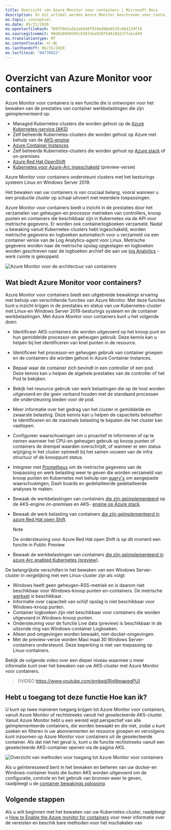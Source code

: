 ```yaml
---
title: Overzicht van Azure Monitor voor containers | Microsoft Docs
description: In dit artikel worden Azure Monitor beschreven voor containers die de AKS-container Insights-oplossing bewaakt en de waarde die wordt geleverd door de status van uw AKS-clusters en Container Instances in azure te controleren.
ms.topic: conceptual
ms.date: 05/21/2020
ms.openlocfilehash: 709759d1a2b2eb5d8f919ed90e6525c664129f16
ms.sourcegitcommit: 99d016949595c818fdee920754618d22ffa1cd49
ms.translationtype: MT
ms.contentlocale: nl-NL
ms.lasthandoff: 06/15/2020
ms.locfileid: "84770812"
---
```

# <a name="azure-monitor-for-containers-overview"></a>Overzicht van Azure Monitor voor containers

Azure Monitor voor containers is een functie die is ontworpen voor het bewaken van de prestaties van container werkbelastingen die zijn geïmplementeerd op:

- Managed Kubernetes-clusters die worden gehost op de [Azure Kubernetes-service (AKS)](../../aks/intro-kubernetes.md)
- Zelf beheerde Kubernetes-clusters die worden gehost op Azure met behulp van de [AKS-engine](https://github.com/Azure/aks-engine)
- [Azure Container Instances](../../container-instances/container-instances-overview.md)
- Zelf beheerde Kubernetes-clusters die worden gehost op [Azure stack](https://docs.microsoft.com/azure-stack/user/azure-stack-kubernetes-aks-engine-overview?view=azs-1910) of on-premises
- [Azure Red Hat OpenShift](../../openshift/intro-openshift.md)
- [Kubernetes voor Azure-Arc ingeschakeld](../../azure-arc/kubernetes/overview.md) (preview-versie) 

Azure Monitor voor containers ondersteunt clusters met het besturings systeem Linux en Windows Server 2019. 

Het bewaken van uw containers is van cruciaal belang, vooral wanneer u een productie cluster op schaal uitvoert met meerdere toepassingen.

Azure Monitor voor containers biedt u inzicht in de prestaties door het verzamelen van geheugen-en processor metrieken van controllers, knoop punten en containers die beschikbaar zijn in Kubernetes via de API voor metrische gegevens. Er worden ook containerlogboeken verzameld.  Nadat u bewaking vanuit Kubernetes-clusters hebt ingeschakeld, worden metrische gegevens en logboeken automatisch voor u verzameld via een container versie van de Log Analytics-agent voor Linux. Metrische gegevens worden naar de metrische opslag opgeslagen en logboeken worden geschreven naar de logboeken archief die aan uw [log Analytics](../log-query/log-query-overview.md) -werk ruimte is gekoppeld. 

![Azure Monitor voor de architectuur van containers](./media/container-insights-overview/azmon-containers-architecture-01.png)
 
## <a name="what-does-azure-monitor-for-containers-provide"></a>Wat biedt Azure Monitor voor containers?

Azure Monitor voor containers biedt een uitgebreide bewakings ervaring met behulp van verschillende functies van Azure Monitor. Met deze functies kunt u inzicht krijgen in de prestaties en status van uw Kubernetes-cluster met Linux-en Windows Server 2019-besturings systeem en de container werkbelastingen. Met Azure Monitor voor containers kunt u het volgende doen:

* Identificeer AKS-containers die worden uitgevoerd op het knoop punt en hun gemiddelde processor-en geheugen gebruik. Deze kennis kan u helpen bij het identificeren van knel punten in de resource.
* Identificeer het processor-en geheugen gebruik van container groepen en de containers die worden gehost in Azure Container Instances.  
* Bepaal waar de container zich bevindt in een controller of een pod. Deze kennis kan u helpen de algehele prestaties van de controller of het Pod te bekijken. 
* Bekijk het resource gebruik van werk belastingen die op de host worden uitgevoerd en die geen verband houden met de standaard processen die ondersteuning bieden voor de pod.
* Meer informatie over het gedrag van het cluster in gemiddelde en zwaarste belasting. Deze kennis kan u helpen de capaciteits behoeften te identificeren en de maximale belasting te bepalen die het cluster kan vastlopen. 
* Configureer waarschuwingen om u proactief te informeren of op te nemen wanneer het CPU-en geheugen gebruik op knoop punten of containers de drempel waarden overschrijdt, of wanneer er een status wijziging in het cluster optreedt bij het samen vouwen van de infra structuur of de knooppunt status.
* Integreer met [Prometheus](https://prometheus.io/docs/introduction/overview/) om de metrische gegevens van de toepassing en werk belasting weer te geven die worden verzameld van knoop punten en Kubernetes met behulp van [query's](container-insights-log-search.md) om aangepaste waarschuwingen, Dash boards en gedetailleerde gedetailleerde analyses te maken.
* Bewaak de werkbelastingen van containers [die zijn geïmplementeerd](https://github.com/Azure/aks-engine) op de AKS-engine on-premises en AKS- [engine op Azure stack](https://docs.microsoft.com/azure-stack/user/azure-stack-kubernetes-aks-engine-overview?view=azs-1908).
* Bewaak de werk belasting van containers [die zijn geïmplementeerd in azure Red Hat open Shift](../../openshift/intro-openshift.md).

    >[!NOTE]
    >De ondersteuning voor Azure Red Hat open Shift is op dit moment een functie in Public Preview.
    >

* Bewaak de werkbelastingen van containers [die zijn geïmplementeerd in azure Arc enabled Kubernetes (preview)](../../azure-arc/kubernetes/overview.md).

De belangrijkste verschillen in het bewaken van een Windows Server-cluster in vergelijking met een Linux-cluster zijn als volgt:

- Windows heeft geen geheugen-RSS-metriek en is daarom niet beschikbaar voor Windows-knoop punten en-containers. De metrische [werkset](https://docs.microsoft.com/windows/win32/memory/working-set) is beschikbaar.
- Informatie over capaciteit van schijf opslag is niet beschikbaar voor Windows-knoop punten.
- Container logboeken zijn niet beschikbaar voor containers die worden uitgevoerd in Windows-knoop punten.
- Ondersteuning voor de functie Live data (preview) is beschikbaar in de uitzonde ring van Windows-container Logboeken.
- Alleen pod omgevingen worden bewaakt, niet-docker-omgevingen.
- Met de preview-versie worden Maxi maal 30 Windows Server-containers ondersteund. Deze beperking is niet van toepassing op Linux-containers. 

Bekijk de volgende video over een dieper niveau waarmee u meer informatie kunt over het bewaken van uw AKS-cluster met Azure Monitor voor containers.

> [!VIDEO https://www.youtube.com/embed/RjsNmapggPU]

## <a name="how-do-i-access-this-feature"></a>Hebt u toegang tot deze functie Hoe kan ik?

U kunt op twee manieren toegang krijgen tot Azure Monitor voor containers, vanuit Azure Monitor of rechtstreeks vanuit het geselecteerde AKS-cluster. Vanuit Azure Monitor hebt u een wereld wijd perspectief van alle geïmplementeerde containers, die worden bewaakt en die niet, zodat u kunt zoeken en filteren in uw abonnementen en resource groepen en vervolgens kunt inzoomen op Azure Monitor voor containers uit de geselecteerde container.  Als dat niet het geval is, kunt u de functie rechtstreeks vanuit een geselecteerde AKS-container openen via de pagina AKS.  

![Overzicht van methoden voor toegang tot Azure Monitor voor containers](./media/container-insights-overview/azmon-containers-experience.png)

Als u geïnteresseerd bent in het bewaken en beheren van uw docker-en Windows-container hosts die buiten AKS worden uitgevoerd om de configuratie, controle en het gebruik van bronnen weer te geven, raadpleegt u de [container bewakings oplossing](../../azure-monitor/insights/containers.md).

## <a name="next-steps"></a>Volgende stappen

Als u wilt beginnen met het bewaken van uw Kubernetes-cluster, raadpleegt u [How to Enable the Azure monitor for containers](container-insights-onboard.md) voor meer informatie over de vereisten en beschik bare methoden voor het inschakelen van 
